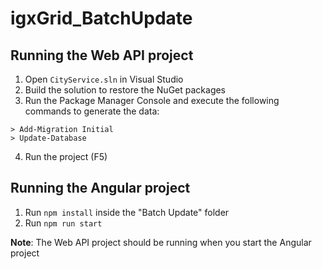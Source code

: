 # igxGrid_BatchUpdate

## Running the Web API project
1. Open `CityService.sln` in Visual Studio
2. Build the solution to restore the NuGet packages
3. Run the Package Manager Console and execute the following commands to generate the data:
 ```
> Add-Migration Initial
> Update-Database
```
4. Run the project (F5)

## Running the Angular project
1. Run `npm install` inside the "Batch Update" folder
2. Run `npm run start`

**Note**: The Web API project should be running when you start the Angular project